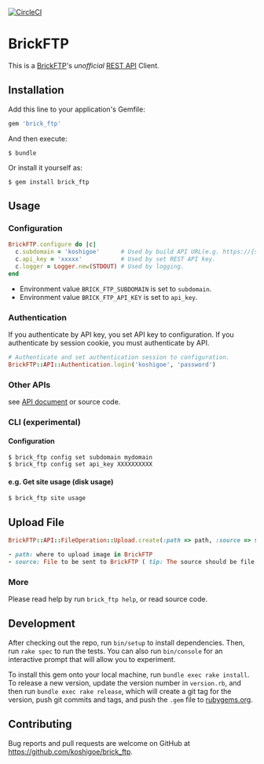 [![CircleCI](https://circleci.com/gh/koshigoe/brick_ftp/tree/master.svg?style=svg)](https://circleci.com/gh/koshigoe/brick_ftp/tree/master)

# BrickFTP

This is a [BrickFTP](https://brickftp.com/)'s _unofficial_ [REST API](https://brickftp.com/ja/docs/rest-api/) Client.

## Installation

Add this line to your application's Gemfile:

```ruby
gem 'brick_ftp'
```

And then execute:

    $ bundle

Or install it yourself as:

    $ gem install brick_ftp

## Usage

### Configuration

```ruby
BrickFTP.configure do |c|
  c.subdomain = 'koshigoe'      # Used by build API URL(e.g. https://{subdomain}.brickftp.com/api/rest/v1/...)
  c.api_key = 'xxxxx'           # Used by set REST API key.
  c.logger = Logger.new(STDOUT) # Used by logging.
end
```

- Environment value `BRICK_FTP_SUBDOMAIN` is set to `subdomain`.
- Environment value `BRICK_FTP_API_KEY` is set to `api_key`.

### Authentication

If you authenticate by API key, you set API key to configuration.
If you authenticate by session cookie, you must authenticate by API.

```ruby
# Authenticate and set authentication session to configuration.
BrickFTP::API::Authentication.login('koshigoe', 'password')
```

### Other APIs

see [API document](http://www.rubydoc.info/github/koshigoe/brick_ftp/master) or source code.

### CLI (experimental)

#### Configuration

```
$ brick_ftp config set subdomain mydomain
$ brick_ftp config set api_key XXXXXXXXXX
```

#### e.g. Get site usage (disk usage)

```
$ brick_ftp site usage
```
## Upload File 

```ruby
BrickFTP::API::FileOperation::Upload.create(:path => path, :source => source )

- path: where to upload image in BrickFTP
- source: File to be sent to BrickFTP ( tip: The source should be file, not tempfile )
```

### More

Please read help by run `brick_ftp help`, or read source code.


## Development

After checking out the repo, run `bin/setup` to install dependencies. Then, run `rake spec` to run the tests. You can also run `bin/console` for an interactive prompt that will allow you to experiment.

To install this gem onto your local machine, run `bundle exec rake install`. To release a new version, update the version number in `version.rb`, and then run `bundle exec rake release`, which will create a git tag for the version, push git commits and tags, and push the `.gem` file to [rubygems.org](https://rubygems.org).

## Contributing

Bug reports and pull requests are welcome on GitHub at https://github.com/koshigoe/brick_ftp.

